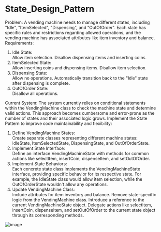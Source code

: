 # State_Design_Pattern

Problem:
A vending machine needs to manage different states, including "Idle", "ItemSelected", "Dispensing", and "OutOfOrder". Each state has specific rules and restrictions regarding allowed operations, and the vending machine has associated attributes like item inventory and balance.
Requirements:
1. Idle State:  <br>
  Allow item selection.
  Disallow dispensing items and inserting coins. 
2. ItemSelected State:  <br>
  Allow inserting coins and dispensing items.
  Disallow item selection.
3. Dispensing State:  <br>
Allow no operations.
  Automatically transition back to the "Idle" state after dispensing is complete.
4. OutOfOrder State:  <br>
  Disallow all operations.

Current System: The system currently relies on conditional statements within the VendingMachine class to check the machine state and determine valid actions. This approach becomes cumbersome and error-prone as the number of states and their associated logic grows.
Implement the State Pattern to improve code maintainability and flexibility:
1. Define VendingMachine States:  <br>
  Create separate classes representing different machine states: IdleState, ItemSelectedState, DispensingState, and OutOfOrderState.
2. Implement State Interface:  <br>
  Define an interface VendingMachineState with methods for common actions like selectItem, insertCoin, dispenseItem, and setOutOfOrder.
3. Implement State Behaviors:  <br>
  Each concrete state class implements the VendingMachineState interface, providing specific behavior for its respective state. For example, the IdleState class would allow   item selection, while the OutOfOrderState wouldn't allow any operations.
4. Update VendingMachine Class:  <br>
  Include attributes for item inventory and balance.
  Remove state-specific logic from the VendingMachine class.
  Introduce a reference to the current VendingMachineState object.
  Delegate actions like selectItem, insertCoin, dispenseItem, and setOutOfOrder to the current state object through its corresponding methods.

![image](https://github.com/user-attachments/assets/d02b0724-1568-4012-b38b-7cea9170f11a)
